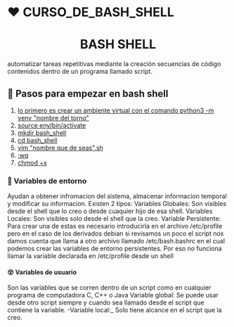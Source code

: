 # :heart: CURSO_DE_BASH_SHELL
 <h1 align="center"> BASH SHELL </h1>
  automatizar tareas repetitivas mediante la creación secuencias de código contenidos dentro de un programa llamado script.

## 🤤 Pasos para empezar en bash shell

1. [lo primero es crear un ambiente virtual con el comando 
 python3 -m venv "nombre del torno"](#id1)
2. [source env/bin/activate](#id2)
3. [mkdir bash_shell](#id3)
4. [cd bash_shell](#id4)
5. [vim "nombre que de seas".sh](#id5)
6.  [:wq](#id7)
7. [chmod +x](#id6)

### 🔨 Variables de entorno
Ayudan a obtener infromacion del sistema, almacenar informacion temporal y modificar su informacion. Existen 2 tipos:
Variables Globales: Son visibles desde el shell que lo creo o desde cuaquier hijo de esa shell.
Variables Locales: Son visibles solo desde el shell que la creo.
Variable Persistente: Para crear una de estas es necesario introducirla en el archivo /etc/profile pero en el caso de los derivados 
debian si revisamos un poco el script nos damos cuenta que llama a otro archivo llamado /etc/bash.bashrc en el cual podemos 
crear las variables de entorno persistentes.
Por eso no funciona llamar la variable declarada en /etc/profile desde un shell

#### 😵 Variables de usuario
Son las variables que se corren dentro de un script como en cualquier programa de computadora C, C++ o Java
Variable global: Se puede usar desde otro script siempre y cuando sea llamado desde el script que contiene la variable.
-Variable local:_ Solo tiene alcance en el script que la creo.
